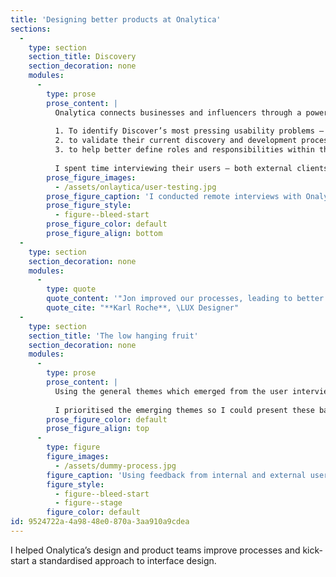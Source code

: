 ```yaml
---
title: 'Designing better products at Onalytica'
sections:
  -
    type: section
    section_title: Discovery
    section_decoration: none
    modules:
      -
        type: prose
        prose_content: |
          Onalytica connects businesses and influencers through a powerful search engine called Discover. Although popular with their customers, they recognised that there was room for improvement in the user-experience of their tool. The goals for this project  were threefold:
          
          1. To identify Discover’s most pressing usability problems — what we called “the low-hanging fruit”;
          2. to validate their current discovery and development process;
          3. to help better define roles and responsibilities within the product and design team.
          
          I spent time interviewing their users — both external clients and internal “power” users. I also conducted one-to-one sessions with designers, product managers and developers.
        prose_figure_images:
          - /assets/onlaytica/user-testing.jpg
        prose_figure_caption: 'I conducted remote interviews with Onalytica’s users to better understand how they were using Discover.'
        prose_figure_style:
          - figure--bleed-start
        prose_figure_color: default
        prose_figure_align: bottom
  -
    type: section
    section_decoration: none
    modules:
      -
        type: quote
        quote_content: '"Jon improved our processes, leading to better integration of design into the business. Through his time with us, Jon raised the visibility of design across the company, making it easier to engage with stakeholders."'
        quote_cite: "**Karl Roche**, \LUX Designer"
  -
    type: section
    section_title: 'The low hanging fruit'
    section_decoration: none
    modules:
      -
        type: prose
        prose_content: |
          Using the general themes which emerged from the user interviews (via an affinity mapping exercise) as pointers, I conducted a full app review — this highlighted different classes of issue that were causing problems in users’ understanding of Discover.
          
          I prioritised the emerging themes so I could present these back as next-step recommendations to the whole team.
        prose_figure_color: default
        prose_figure_align: top
      -
        type: figure
        figure_images:
          - /assets/dummy-process.jpg
        figure_caption: 'Using feedback from internal and external user I prioritised work by impact.'
        figure_style:
          - figure--bleed-start
          - figure--stage
        figure_color: default
id: 9524722a-4a98-48e0-870a-3aa910a9cdea
---
```

I helped Onalytica’s design and product teams improve processes and kick-start a standardised approach to interface design.